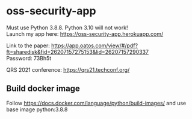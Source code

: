 # oss-security-app

Must use Python 3.8.8. Python 3.10 will not work!  
Launch my app here: https://oss-security-app.herokuapp.com/

Link to the paper: https://app.oatos.com/view/#/pdf?ft=sharedisk&fid=26207157275153&lid=26207157290337  
Password: 73Bh5t

QRS 2021 conference: https://qrs21.techconf.org/

## Build docker image
Follow https://docs.docker.com/language/python/build-images/ and use base image python:3.8.8